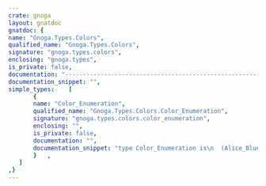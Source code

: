 ```yaml
---
crate: gnoga
layout: gnatdoc
gnatdoc: {
name: "Gnoga.Types.Colors",
qualified_name: "Gnoga.Types.Colors",
signature: "gnoga.types.colors",
enclosing: "gnoga.types",
is_private: false,
documentation: "----------------------------------------------------------------------------\n                                                                          --\n                   GNOGA - The GNU Omnificent GUI for Ada                 --\n                                                                          --\n                    G N O G A . T Y P E S . C O L O R S                   --\n                                                                          --\n                                 S p e c                                  --\n                                                                          --\n                                                                          --\n                     Copyright (C) 2015 Pascal Pignard                    --\n                                                                          --\n  This library is free software;  you can redistribute it and/or modify   --\n  it under terms of the  GNU General Public License  as published by the  --\n  Free Software  Foundation;  either version 3,  or (at your  option) any --\n  later version. This library is distributed in the hope that it will be  --\n  useful, but WITHOUT ANY WARRANTY;  without even the implied warranty of --\n  MERCHANTABILITY or FITNESS FOR A PARTICULAR PURPOSE.                    --\n                                                                          --\n  As a special exception under Section 7 of GPL version 3, you are        --\n  granted additional permissions described in the GCC Runtime Library     --\n  Exception, version 3.1, as published by the Free Software Foundation.   --\n                                                                          --\n  You should have received a copy of the GNU General Public License and   --\n  a copy of the GCC Runtime Library Exception along with this program;    --\n  see the files COPYING3 and COPYING.RUNTIME respectively.  If not, see   --\n  <http://www.gnu.org/licenses/>.                                         --\n                                                                          --\n  As a special exception, if other files instantiate generics from this   --\n  unit, or you link this unit with other files to produce an executable,  --\n  this  unit  does not  by itself cause  the resulting executable to be   --\n  covered by the GNU General Public License. This exception does not      --\n  however invalidate any other reasons why the executable file might be   --\n  covered by the  GNU Public License.                                     --\n                                                                          --\n  For more information please go to http://www.gnoga.com                  --\n----------------------------------------------------------------------------",
documentation_snippet: "",
simple_types:    [
       {
       name: "Color_Enumeration",
       qualified_name: "Gnoga.Types.Colors.Color_Enumeration",
       signature: "gnoga.types.colors.color_enumeration",
       enclosing: "",
       is_private: false,
       documentation: "",
       documentation_snippet: "type Color_Enumeration is\n  (Alice_Blue, Antique_White, Aqua, Aquamarine, Azure, Beige, Bisque, Black, Blanched_Almond, Blue, Blue_Violet,\n   Brown, Burly_Wood, Cadet_Blue, Chartreuse, Chocolate, Coral, Cornflower_Blue, Cornsilk, Crimson, Cyan, Dark_Blue,\n   Dark_Cyan, Dark_Golden_Rod, Dark_Gray, Dark_Green, Dark_Grey, Dark_Khaki, Dark_Magenta, Dark_Olive_Green,\n   Dark_Orange, Dark_Orchid, Dark_Red, Dark_Salmon, Dark_Sea_Green, Dark_Slate_Blue, Dark_Slate_Gray,\n   Dark_Slate_Grey, Dark_Turquoise, Dark_Violet, DeepPink, Deep_Sky_Blue, Dim_Gray, Dim_Grey, Dodger_Blue,\n   Fire_Brick, Floral_White, Forest_Green, Fuchsia, Gainsboro, Ghost_White, Gold_Deep_Sky_Blue, Golden_Rod, Gray,\n   Green, Green_Yellow, Grey, Honey_Dew, Hot_Pink, Indian_Red, Indigo, Ivory, Khaki, Lavender, Lavender_Blush,\n   Lawn_Green, Lemon_Chiffon, Light_Blue, Light_Coral, Light_Cyan, Light_Golden_Rod_Yellow, Light_Gray, Light_Green,\n   Light_Grey, Light_Pink, Light_Salmon, Light_Sea_Green, Light_Sky_Blue, Light_Slate_Gray, Light_Slate_Grey,\n   Light_Steel_Blue, Light_Yellow, Lime, Lime_Green, Linen, Magenta, Maroon, Medium_Aqua_Marine, Medium_Blue,\n   Medium_Orchid, Medium_Purple, Medium_Sea_Green, Medium_Slate_Blue, Medium_Spring_Green, Medium_Turquoise,\n   Medium_Violet_Red, Midnight_Blue, Mint_Cream, Misty_Rose, Moccasin, Navajo_White, Navy, Old_Lace, Olive,\n   Olive_Drab, Orange, Orange_Red, Orchid, Pale_Golden_Rod, Pale_Green, Pale_Turquoise, Pale_Violet_Red, Papaya_Whip,\n   Peach_Puff, Peru, Pink, Plum, Powder_Blue, Purple, Red, Rosy_Brown, Royal_Blue, Saddle_Brown, Salmon, Sandy_Brown,\n   Sea_Green, Sea_Shell, Sienna, Silver, Sky_Blue, Slate_Blue, Slate_Gray, Slate_Grey, Snow, Spring_Green,\n   Steel_Blue, Tan, Teal, Thistle, Tomato, Turquoise, Violet, Wheat, White, White_Smoke, Yellow, Yellow_Green);",
       }   ,
   ]
,}
---
```

